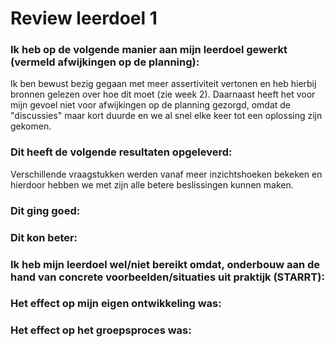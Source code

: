 # Review leerdoel 1

### Ik heb op de volgende manier aan mijn leerdoel gewerkt (vermeld afwijkingen op de planning):
Ik ben bewust bezig gegaan met meer assertiviteit vertonen en heb hierbij bronnen gelezen over hoe dit moet (zie week 2). Daarnaast heeft het voor mijn gevoel niet voor afwijkingen op de planning gezorgd, omdat de "discussies" maar kort duurde en we al snel elke keer tot een oplossing zijn gekomen.


### Dit heeft de volgende resultaten opgeleverd:
Verschillende vraagstukken werden vanaf meer inzichtshoeken bekeken en hierdoor hebben we met zijn alle betere beslissingen kunnen maken.


### Dit ging goed:



### Dit kon beter:



### Ik heb mijn leerdoel wel/niet bereikt omdat, onderbouw aan de hand van concrete voorbeelden/situaties uit praktijk (STARRT):



### Het effect op mijn eigen ontwikkeling was:



### Het effect op het groepsproces was:


